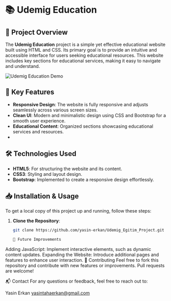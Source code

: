 # 📚 Udemig Education

## 🌟 Project Overview

The **Udemig Education** project is a simple yet effective educational website built using HTML and CSS. Its primary goal is to provide an intuitive and accessible interface for users seeking educational resources. This website includes key sections for educational services, making it easy to navigate and understand.

![Udemig Education Demo](Udemig_Egitim-Personal-Microsoft_-Edge-2024-10-02-00-13-34.gif )


## 🚀 Key Features

- **Responsive Design**: The website is fully responsive and adjusts seamlessly across various screen sizes.
- **Clean UI**: Modern and minimalistic design using CSS and Bootstrap for a smooth user experience.
- **Educational Content**: Organized sections showcasing educational services and resources.
- 

## 🛠️ Technologies Used

- **HTML5**: For structuring the website and its content.
- **CSS3**: Styling and layout design.
- **Bootstrap**: Implemented to create a responsive design effortlessly.

## 📥 Installation & Usage

To get a local copy of this project up and running, follow these steps:

1. **Clone the Repository**:
   ```bash
   git clone https://github.com/yasin-erkan/Udemig_Egitim_Project.git

   🚀 Future Improvements
Adding JavaScript: Implement interactive elements, such as dynamic content updates.
Expanding the Website: Introduce additional pages and features to enhance user interaction.
🤝 Contributing
Feel free to fork this repository and contribute with new features or improvements. Pull requests are welcome!

📬 Contact
For any questions or feedback, feel free to reach out to:

Yasin Erkan
yasintahaerkan@gmail.com
